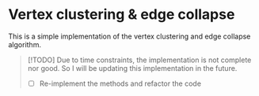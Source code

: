 # Vertex clustering & edge collapse

This is a simple implementation of the vertex clustering and edge collapse algorithm.

> [!TODO]
> Due to time constraints, the implementation is not complete nor good. So I will be updating this implementation in the future.
>
> - [ ] Re-implement the methods and refactor the code
